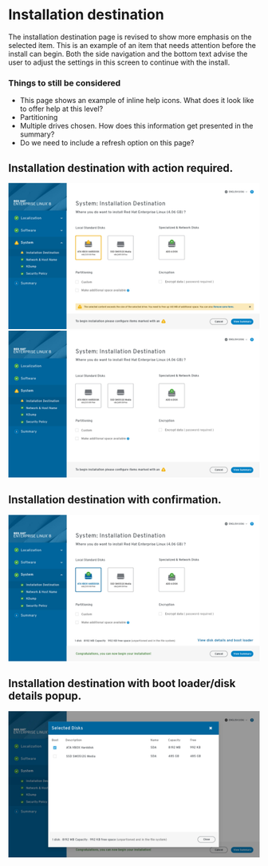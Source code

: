 # Installation destination
The installation destination page is revised to show more emphasis on the selected item. This is an example of an item that needs attention before the install can begin. Both the side navigation and the bottom text advise the user to adjust the settings in this screen to continue with the install.


### Things to still be considered
- This page shows an example of inline help icons. What does it look like to offer help at this level?
- Partitioning
- Multiple drives chosen. How does this information get presented in the summary?
- Do we need to include a refresh option on this page?

## Installation destination with action required.
![Installation Destination](assets/imgs/Installation-destination-action-required.jpg)
![Installation Destination](assets/imgs/Installation-destination-choose-disk.jpg)
## Installation destination with confirmation.
![Installation Destination](assets/imgs/Installation-destination-proceed.jpg)
## Installation destination with boot loader/disk details popup.
![Installation Destination](assets/imgs/Installation-destination-popup.jpg)
